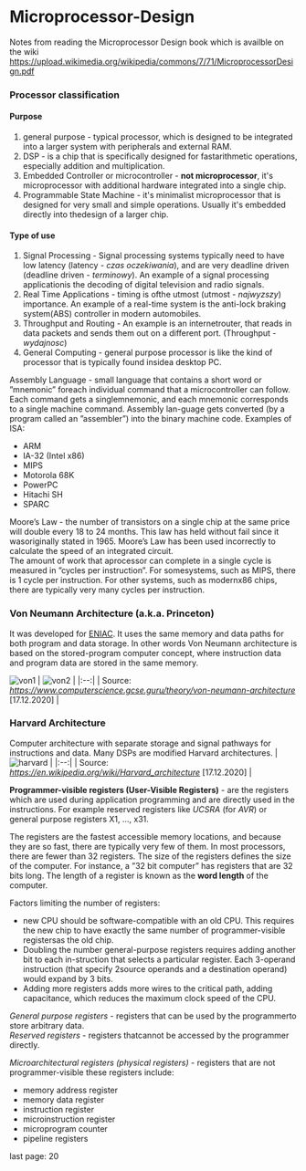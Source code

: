 # Microprocessor-Design
Notes from reading the Microprocessor Design book which is availble on the wiki 
https://upload.wikimedia.org/wikipedia/commons/7/71/MicroprocessorDesign.pdf

### Processor classification

#### Purpose
1. general purpose - typical processor, which is designed to be integrated into a larger system with peripherals and external RAM.
2. DSP - is a chip that is specifically designed for fastarithmetic operations, especially addition and multiplication.
3. Embedded Controller or microcontroller - **not microprocessor**, it's microprocessor with additional hardware integrated into a single chip. 
4. Programmable State Machine - it's minimalist microprocessor that is designed for very small and simple operations. Usually it's embedded directly into thedesign of a larger chip.
#### Type of use
1. Signal Processing - Signal processing systems typically need to have low latency (latency - *czas oczekiwania*), and are very deadline driven (deadline driven - *terminowy*). An example of a signal processing applicationis the decoding of digital television and radio signals.
2. Real Time Applications - timing is ofthe utmost (utmost - *najwyzszy*) importance. An example of a real-time system is the anti-lock braking system(ABS) controller in modern automobiles.
3. Throughput and Routing - An example is an internetrouter, that reads in data packets and sends them out on a different port. (Throughput - *wydajnosc*)
4. General Computing - general purpose processor is like the kind of processor that is typically found insidea desktop PC.

Assembly Language - small language that contains a short word or ”mnemonic” foreach individual command that a microcontroller can follow. Each command gets a singlemnemonic, and each mnemonic corresponds to a single machine command. Assembly lan-guage gets converted (by a program called an ”assembler”) into the binary machine code. Examples of ISA:
- ARM
- IA-32 (Intel x86)
- MIPS 
- Motorola 68K
- PowerPC
- Hitachi SH
- SPARC

Moore’s Law - the number of transistors on a single chip at the same price will double every 18 to 24 months. This law has held without fail since it wasoriginally stated in 1965. Moore’s Law has been used incorrectly to calculate the speed of an integrated circuit. <br/>
The amount of work that aprocessor can complete in a single cycle is measured in ”cycles per instruction”. For somesystems, such as MIPS, there is 1 cycle per instruction. For other systems, such as modernx86 chips, there are typically very many cycles per instruction.
### Von Neumann Architecture (a.k.a. Princeton)
It was developed for [ENIAC](https://en.wikipedia.org/wiki/ENIAC). It uses the same memory and data paths for both program and data storage. In other words Von Neumann architecture is based on the stored-program computer concept, where instruction data and program data are stored in the same memory.

 ![von1](https://user-images.githubusercontent.com/43972902/102547890-255eda00-40ba-11eb-92a2-02efd58b855e.png) 
| ![von2](https://user-images.githubusercontent.com/43972902/102547956-3dcef480-40ba-11eb-956e-d3d3e922b339.png) |
|:--:|
| Source: *https://www.computerscience.gcse.guru/theory/von-neumann-architecture*  [17.12.2020] |

### Harvard Architecture
Computer architecture with separate storage and signal pathways for instructions and data. Many DSPs are modified Harvard architectures.
| ![harvard](https://user-images.githubusercontent.com/43972902/102548963-b1253600-40bb-11eb-8fd0-b68952f707c7.png) |
|:--:|
| Source: *https://en.wikipedia.org/wiki/Harvard_architecture*  [17.12.2020] |

**Programmer-visible registers (User-Visible Registers)** - are the registers which are used during application programming and are directly used in the instructions. For example reserved registers like *UCSRA* (for *AVR*) or general purpose registers X1, ..., x31. 

The registers are the fastest accessible memory locations, and because they are so fast, there are typically very few of them. In most processors, there are fewer than 32 registers. The size of the registers defines the size of the computer. For instance, a ”32 bit computer” has registers that are 32 bits long. The length of a register is known as the **word length** of the computer.

Factors limiting the number of registers:
- new CPU should be software-compatible with an old CPU. This requires the new chip to have exactly the same number of programmer-visible registersas the old chip.
- Doubling the number general-purpose registers requires adding another bit to each in-struction that selects a particular register. Each 3-operand instruction (that specify 2source operands and a destination operand) would expand by 3 bits. 
- Adding more registers adds more wires to the critical path, adding capacitance, which reduces the maximum clock speed of the CPU.

*General purpose registers* - registers that can be used by the programmerto store arbitrary data. <br/>
*Reserved registers* - registers thatcannot be accessed by the programmer directly.

*Microarchitectural registers (physical registers)* - registers that are not programmer-visible these registers include:
- memory address register
- memory data register
- instruction register
- microinstruction register
- microprogram counter
- pipeline registers


last page: 20





















